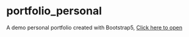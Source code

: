 # portfolio_personal
A demo personal portfolio created with Bootstrap5, 
[Click here to open](link)
